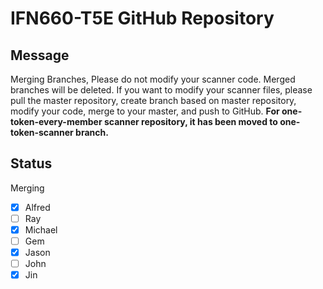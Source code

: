 # IFN660-T5E GitHub Repository

## Message
Merging Branches, Please do not modify your scanner code. 
Merged branches will be deleted. 
If you want to modify your scanner files, please pull the master repository, create branch based on master repository, modify your code, merge to your master, and push to GitHub.
**For one-token-every-member scanner repository, it has been moved to one-token-scanner branch.**

## Status
Merging
- [x] Alfred
- [ ] Ray
- [x] Michael
- [ ] Gem
- [x] Jason
- [ ] John
- [x] Jin
